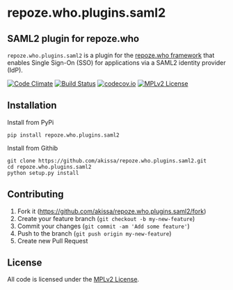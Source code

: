 # repoze.who.plugins.saml2


## SAML2 plugin for repoze.who

``repoze.who.plugins.saml2`` is a plugin for the
[repoze.who framework](http://docs.repoze.org/who/) that enables
Single Sign-On (SSO) for applications via a SAML2 identity
provider (IdP).


[![Code Climate](https://codeclimate.com/github/akissa/repoze.who.plugins.saml2/badges/gpa.svg)](https://codeclimate.com/github/akissa/repoze.who.plugins.saml2)
[![Build Status](https://travis-ci.org/akissa/repoze.who.plugins.saml2.svg?branch=master)](https://travis-ci.org/akissa/repoze.who.plugins.saml2)
[![codecov.io](https://codecov.io/github/akissa/repoze.who.plugins.saml2/coverage.svg?branch=master)](https://codecov.io/github/akissa/repoze.who.plugins.saml2?branch=master)
[![MPLv2 License](https://img.shields.io/badge/license-MPLv2-blue.svg?style=flat-square)](https://www.mozilla.org/MPL/2.0/)

## Installation

Install from PyPi

    pip install repoze.who.plugins.saml2

Install from Githib

    git clone https://github.com/akissa/repoze.who.plugins.saml2.git
    cd repoze.who.plugins.saml2
    python setup.py install

## Contributing

1. Fork it (https://github.com/akissa/repoze.who.plugins.saml2/fork)
2. Create your feature branch (`git checkout -b my-new-feature`)
3. Commit your changes (`git commit -am 'Add some feature'`)
4. Push to the branch (`git push origin my-new-feature`)
5. Create new Pull Request


## License

All code is licensed under the
[MPLv2 License](https://github.com/akissa/repoze.who.plugins.saml2/blob/master/LICENSE).
